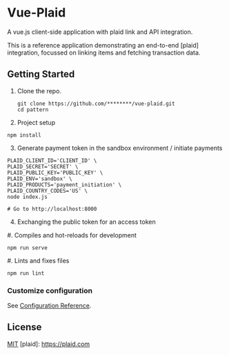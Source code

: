# Vue-Plaid
A vue.js client-side application with plaid link and API integration.

This is a reference application demonstrating an end-to-end [plaid] integration, focussed on linking items and fetching transaction data.

## Getting Started

1. Clone the repo.
    ```shell
    git clone https://github.com/********/vue-plaid.git
    cd pattern
    ```

2. Project setup
```
npm install
```

3. Generate payment token in the sandbox environment / initiate payments
```
PLAID_CLIENT_ID='CLIENT_ID' \
PLAID_SECRET='SECRET' \
PLAID_PUBLIC_KEY='PUBLIC_KEY' \
PLAID_ENV='sandbox' \
PLAID_PRODUCTS='payment_initiation' \
PLAID_COUNTRY_CODES='US' \
node index.js

# Go to http://localhost:8000
```

4. Exchanging the public token for an access token

#. Compiles and hot-reloads for development
```
npm run serve
```

#. Lints and fixes files
```
npm run lint
```

### Customize configuration
See [Configuration Reference](https://cli.vuejs.org/config/).

## License

[MIT](LICENSE)
[plaid]: https://plaid.com